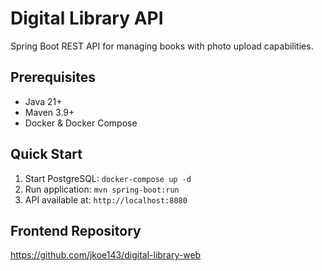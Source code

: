 # Digital Library API

Spring Boot REST API for managing books with photo upload capabilities.

## Prerequisites

- Java 21+
- Maven 3.9+
- Docker & Docker Compose

## Quick Start

1. Start PostgreSQL: `docker-compose up -d`
2. Run application: `mvn spring-boot:run`
3. API available at: `http://localhost:8080`

## Frontend Repository

https://github.com/jkoe143/digital-library-web